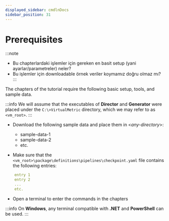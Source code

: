 ```yaml
---
displayed_sidebar: cmdlnDocs
sidebar_position: 31
---
```


# Prerequisites

:::note
* Bu chapterlardaki işlemler için gereken en basit setup (yani ayarlar/parametreler) neler?
* Bu işlemler için downloadable örnek veriler koymamız doğru olmaz mı?
:::

The chapters of the tutorial require the following basic setup, tools, and sample data.

:::info
We will assume that the executables of **Director** and **Generator** were placed under the `C:\>VirtualMetric` directory, which we may refer to as `<vm_root>`.
:::

* Download the following sample data and place them in &lt;_any-directory_&gt;:
  * sample-data-1
  * sample-data-2
  * etc.

* Make sure that the `<vm_root>\package\definitions\pipelines\checkpoint.yaml` file contains the following entries:

```yaml
	entry 1
	entry 2
	...
	etc.
```
* Open a terminal to enter the commands in the chapters

:::info
On **Windows**, any terminal compatible with **.NET** and **PowerShell** can be used.
:::
